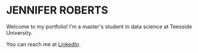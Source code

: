 # JENNIFER ROBERTS

Welcome to my portfolio! I’m a master's student in data science at Teesside University.

You can reach me at [LinkedIn](https://www.linkedin.com/in/jennifer-gilby-roberts).
